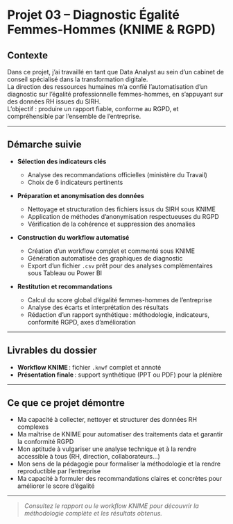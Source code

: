 # Projet 03 – Diagnostic Égalité Femmes-Hommes (KNIME & RGPD)

## Contexte

Dans ce projet, j’ai travaillé en tant que Data Analyst au sein d’un cabinet de conseil spécialisé dans la transformation digitale.  
La direction des ressources humaines m’a confié l’automatisation d’un diagnostic sur l’égalité professionnelle femmes-hommes, en s’appuyant sur des données RH issues du SIRH.  
L’objectif : produire un rapport fiable, conforme au RGPD, et compréhensible par l’ensemble de l’entreprise.

---

## Démarche suivie

- **Sélection des indicateurs clés**
  - Analyse des recommandations officielles (ministère du Travail)
  - Choix de 6 indicateurs pertinents

- **Préparation et anonymisation des données**
  - Nettoyage et structuration des fichiers issus du SIRH sous KNIME
  - Application de méthodes d’anonymisation respectueuses du RGPD
  - Vérification de la cohérence et suppression des anomalies

- **Construction du workflow automatisé**
  - Création d’un workflow complet et commenté sous KNIME
  - Génération automatisée des graphiques de diagnostic
  - Export d’un fichier `.csv` prêt pour des analyses complémentaires sous Tableau ou Power BI

- **Restitution et recommandations**
  - Calcul du score global d’égalité femmes-hommes de l’entreprise
  - Analyse des écarts et interprétation des résultats
  - Rédaction d’un rapport synthétique : méthodologie, indicateurs, conformité RGPD, axes d’amélioration

---

## Livrables du dossier

- **Workflow KNIME** : fichier `.knwf` complet et annoté
- **Présentation finale** : support synthétique (PPT ou PDF) pour la plénière

---

## Ce que ce projet démontre

- Ma capacité à collecter, nettoyer et structurer des données RH complexes
- Ma maîtrise de KNIME pour automatiser des traitements data et garantir la conformité RGPD
- Mon aptitude à vulgariser une analyse technique et à la rendre accessible à tous (RH, direction, collaborateurs…)
- Mon sens de la pédagogie pour formaliser la méthodologie et la rendre reproductible par l’entreprise
- Ma capacité à formuler des recommandations claires et concrètes pour améliorer le score d’égalité

---

> *Consultez le rapport ou le workflow KNIME pour découvrir la méthodologie complète et les résultats obtenus.*

